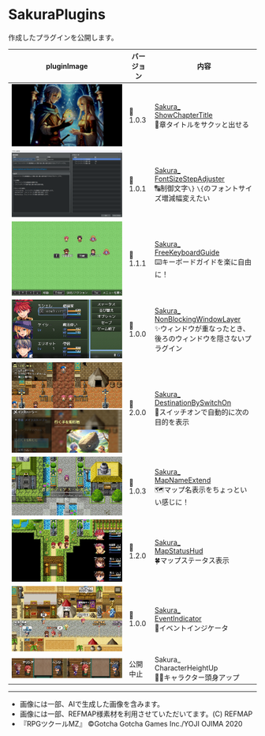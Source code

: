 # SakuraPlugins

作成したプラグインを公開します。

| pluginImage                                                                                                                                                                                                                          | バージョン | 内容                                                                                                                                                                   |
| ------------------------------------------------------------------------------------------------------------------------------------------------------------------------------------------------------------------------------------ | ---------- | ---------------------------------------------------------------------------------------------------------------------------------------------------------------------- |
| <a href="Sakura_ShowChapterTitle/Sakura_ShowChapterTitle.md"><img src="image.png" alt="alt text"></a>                                                                                                                                | 🎉1.0.3     | [Sakura_<br>ShowChapterTitle](Sakura_ShowChapterTitle/Sakura_ShowChapterTitle.md)  <br>🌟章タイトルをサクッと出せる                                                     |
| <a href="Sakura_FontSizeStepAdjuster/Sakura_FontSizeStepAdjuster.md"><img src="image-1.png" alt="alt text"></a>                                                                                                                      | 🎉1.0.1     | [Sakura_<br>FontSizeStepAdjuster](Sakura_FontSizeStepAdjuster/Sakura_FontSizeStepAdjuster.md)<br>🔠制御文字`\}` `\{`のフォントサイズ増減幅変えたい                      |
| <a href="Sakura_FreeKeyboardGuide/Sakura_FreeKeyboardGuide.md"><img src="image-10.png" alt="alt text"></a>                                                                                                                           | 🎉1.1.1     | [Sakura_<br>FreeKeyboardGuide](Sakura_FreeKeyboardGuide/Sakura_FreeKeyboardGuide.md)<br>⌨️キーボードガイドを楽に自由に！                                                |
| <a href="Sakura_NonBlockingWindowLayer/Sakura_NonBlockingWindowLayer.md"><img src="image-6.png" alt="alt text"></a>                                                                                                                  | 🎉1.0.0     | [Sakura_<br>NonBlockingWindowLayer](Sakura_NonBlockingWindowLayer/Sakura_NonBlockingWindowLayer.md)<br>✨ウィンドウが重なったとき、後ろのウィンドウを隠さないプラグイン |
| <a href="Sakura_DestinationBySwitchOn/Sakura_DestinationBySwitchOn.md"><img src="image-20.png" alt="alt text"></a><a href="Sakura_DestinationBySwitchOn/Sakura_DestinationBySwitchOn.md"><img src="image-19.png" alt="alt text"></a> | 🎉2.0.0     | [Sakura_<br>DestinationBySwitchOn](Sakura_DestinationBySwitchOn/Sakura_DestinationBySwitchOn.md)<br>🧭スイッチオンで自動的に次の目的を表示                              |
| <a href="Sakura_MapNameExtend/Sakura_MapNameExtend.md"><img src="image-12.png" alt="alt text"></a>                                                                                                                                   | 🎉1.0.3     | [Sakura_<br>MapNameExtend](Sakura_MapNameExtend/Sakura_MapNameExtend.md)<br>🗺️マップ名表示をちょっといい感じに！                                                        |
| <a href="Sakura_MapStatusHud/Sakura_MapStatusHud.md"><img src="image-14.png" alt="alt text"></a>                                                                                                                                     | 🎉1.2.0     | [Sakura_<br>MapStatusHud](Sakura_MapStatusHud/Sakura_MapStatusHud.md) <br>🍀マップステータス表示                                                                        |
| <a href="Sakura_EventIndicator/Sakura_EventIndicator.md"><img src="image-16.png" alt="alt text"></a>                                                                                                                                 | 🎉1.0.0     | [Sakura_<br>EventIndicator](Sakura_EventIndicator/Sakura_EventIndicator.md) <br>🔔イベントインジケータ                                                                  |
| <a href="#"><img src="image-9.png" alt="alt text"></a>                                                                                                                                                                               | 公開中止   | Sakura_<br>CharacterHeightUp <br>🚶‍♀️キャラクター頭身アップ                                                                                                               |

---
- 画像には一部、AIで生成した画像を含みます。
- 画像には一部、REFMAP様素材を利用させていただいてます。(C) REFMAP
- 『RPGツクールMZ』	©Gotcha Gotcha Games Inc./YOJI OJIMA 2020
